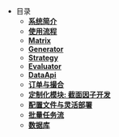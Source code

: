 <!-- docs/_sidebar.md --> 
- 目录
  - [**系统简介**](1_系统说明/system.md)
  - [**使用流程**](2_使用流程/flow.md)
  - [**Matrix**](3_接口说明/Matrix/matrix.md)
  - [**Generator**](3_接口说明/策略/generator.md)
  - [**Strategy**](3_接口说明/策略/strategy.md)
  - [**Evaluator**](3_接口说明/评价/evaluator.md)
  - [**DataApi**](3_接口说明/数据模型/set_model_view.md)
  - [**订单与撮合**](4_其他组件/market_components.md)
  - [**定制化模块: 截面因子开发**](5_定制化模块_截面因子开发/signal.md)
  - [**配置文件与灵活部署**](6_参数配置/configer.md)
  - [**批量任务流**](9_workflow/batch.md)
  - [**数据库**](3_接口说明/数据库/DatabaseAPI.md)
  
